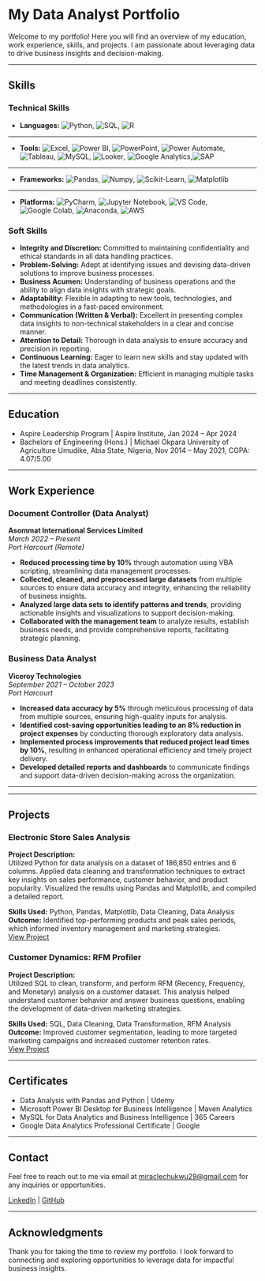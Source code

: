 # My Data Analyst Portfolio

Welcome to my portfolio! Here you will find an overview of my education, work experience, skills, and projects. I am passionate about leveraging data to drive business insights and decision-making. 

---

## Skills

### Technical Skills
- **Languages:** ![Python](https://img.shields.io/badge/Python-3776AB?style=for-the-badge&logo=python&logoColor=white), ![SQL](https://img.shields.io/badge/SQL-3776AB?style=for-the-badge&logo=sql&logoColor=white), ![R](https://img.shields.io/badge/R-276DC3?style=for-the-badge&logo=r&logoColor=white)
----

- **Tools:** ![Excel](https://img.shields.io/badge/Excel-217346?style=for-the-badge&logo=microsoft-excel&logoColor=white), ![Power BI](https://img.shields.io/badge/Power%20BI-F2C811?style=for-the-badge&logo=power-bi&logoColor=black), ![PowerPoint](https://img.shields.io/badge/PowerPoint-B7472A?style=for-the-badge&logo=microsoft-powerpoint&logoColor=white), ![Power Automate](https://img.shields.io/badge/Power%20Automate-0089D6?style=for-the-badge&logo=power-automate&logoColor=white), ![Tableau](https://img.shields.io/badge/Tableau-E97627?style=for-the-badge&logo=tableau&logoColor=white), ![MySQL](https://img.shields.io/badge/MySQL-4479A1?style=for-the-badge&logo=mysql&logoColor=white), ![Looker](https://img.shields.io/badge/Looker-4285F4?style=for-the-badge&logo=looker&logoColor=white), ![Google Analytics](https://img.shields.io/badge/Google%20Analytics-E37400?style=for-the-badge&logo=google-analytics&logoColor=white),![SAP](https://img.shields.io/badge/SAP-0FAAFF?style=for-the-badge&logo=sap&logoColor=white)

---

- **Frameworks:** ![Pandas](https://img.shields.io/badge/Pandas-150458?style=for-the-badge&logo=pandas&logoColor=white), ![Numpy](https://img.shields.io/badge/Numpy-013243?style=for-the-badge&logo=numpy&logoColor=white), ![Scikit-Learn](https://img.shields.io/badge/Scikit%20Learn-F7931E?style=for-the-badge&logo=scikit-learn&logoColor=white), ![Matplotlib](https://img.shields.io/badge/Matplotlib-3776AB?style=for-the-badge&logo=python&logoColor=white)

---


- **Platforms:** ![PyCharm](https://img.shields.io/badge/PyCharm-000000?style=for-the-badge&logo=pycharm&logoColor=white), ![Jupyter Notebook](https://img.shields.io/badge/Jupyter%20Notebook-F37626?style=for-the-badge&logo=jupyter&logoColor=white), ![VS Code](https://img.shields.io/badge/VS%20Code-007ACC?style=for-the-badge&logo=visual-studio-code&logoColor=white), ![Google Colab](https://img.shields.io/badge/Google%20Colab-F9AB00?style=for-the-badge&logo=google-colab&logoColor=white), ![Anaconda](https://img.shields.io/badge/Anaconda-44A833?style=for-the-badge&logo=anaconda&logoColor=white), ![AWS](https://img.shields.io/badge/AWS-232F3E?style=for-the-badge&logo=amazon-aws&logoColor=white)


### Soft Skills
- **Integrity and Discretion:** Committed to maintaining confidentiality and ethical standards in all data handling practices.
- **Problem-Solving:** Adept at identifying issues and devising data-driven solutions to improve business processes.
- **Business Acumen:** Understanding of business operations and the ability to align data insights with strategic goals.
- **Adaptability:** Flexible in adapting to new tools, technologies, and methodologies in a fast-paced environment.
- **Communication (Written & Verbal):** Excellent in presenting complex data insights to non-technical stakeholders in a clear and concise manner.
- **Attention to Detail:** Thorough in data analysis to ensure accuracy and precision in reporting.
- **Continuous Learning:** Eager to learn new skills and stay updated with the latest trends in data analytics.
- **Time Management & Organization:** Efficient in managing multiple tasks and meeting deadlines consistently.


---

## Education

- Aspire Leadership Program | Aspire Institute, Jan 2024 – Apr 2024
- Bachelors of Engineering (Hons.) | Michael Okpara University of Agriculture Umudike, Abia State, Nigeria, Nov 2014 – May 2021, CGPA: 4.07/5.00


---

## Work Experience

### Document Controller (Data Analyst)
**Asommat International Services Limited**  
_March 2022 – Present_  
_Port Harcourt (Remote)_

- **Reduced processing time by 10%** through automation using VBA scripting, streamlining data management processes.
- **Collected, cleaned, and preprocessed large datasets** from multiple sources to ensure data accuracy and integrity, enhancing the reliability of business insights.
- **Analyzed large data sets to identify patterns and trends**, providing actionable insights and visualizations to support decision-making.
- **Collaborated with the management team** to analyze results, establish business needs, and provide comprehensive reports, facilitating strategic planning.

### Business Data Analyst
**Viceroy Technologies**  
_September 2021 – October 2023_  
_Port Harcourt_

- **Increased data accuracy by 5%** through meticulous processing of data from multiple sources, ensuring high-quality inputs for analysis.
- **Identified cost-saving opportunities leading to an 8% reduction in project expenses** by conducting thorough exploratory data analysis.
- **Implemented process improvements that reduced project lead times by 10%**, resulting in enhanced operational efficiency and timely project delivery.
- **Developed detailed reports and dashboards** to communicate findings and support data-driven decision-making across the organization.

---



---

## Projects

### Electronic Store Sales Analysis
**Project Description:**  
Utilized Python for data analysis on a dataset of 186,850 entries and 6 columns. Applied data cleaning and transformation techniques to extract key insights on sales performance, customer behavior, and product popularity. Visualized the results using Pandas and Matplotlib, and compiled a detailed report.

**Skills Used:** Python, Pandas, Matplotlib, Data Cleaning, Data Analysis  
**Outcome:** Identified top-performing products and peak sales periods, which informed inventory management and marketing strategies.  
[View Project](https://github.com/your-username/electronic-store-sales-analysis)

### Customer Dynamics: RFM Profiler
**Project Description:**  
Utilized SQL to clean, transform, and perform RFM (Recency, Frequency, and Monetary) analysis on a customer dataset. This analysis helped understand customer behavior and answer business questions, enabling the development of data-driven marketing strategies.

**Skills Used:** SQL, Data Cleaning, Data Transformation, RFM Analysis  
**Outcome:** Improved customer segmentation, leading to more targeted marketing campaigns and increased customer retention rates.  
[View Project](https://github.com/your-username/customer-dynamics-rfm-profiler)

---
## Certificates

- Data Analysis with Pandas and Python | Udemy
- Microsoft Power BI Desktop for Business Intelligence | Maven Analytics
- MySQL for Data Analytics and Business Intelligence | 365 Careers
- Google Data Analytics Professional Certificate | Google

---

## Contact

Feel free to reach out to me via email at [miraclechukwu29@gmail.com](mailto:miraclechukwu29@gmail.com) for any inquiries or opportunities.

[LinkedIn](www.linkedin.com/in/miraclechukwu) | [GitHub](https://github.com/miraclechukwu)

---

## Acknowledgments

Thank you for taking the time to review my portfolio. I look forward to connecting and exploring opportunities to leverage data for impactful business insights.

